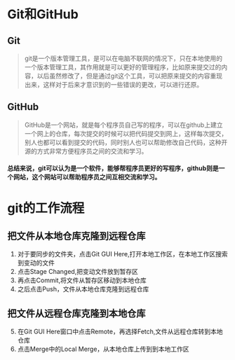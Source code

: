 # Git和GitHub
## Git
> git是一个版本管理工具，是可以在电脑不联网的情况下，只在本地使用的一个版本管理工具，其作用就是可以更好的管理程序，比如原来提交过的内容，以后虽然修改了，但是通过git这个工具，可以把原来提交的内容重现出来，这样对于后来才意识到的一些错误的更改，可以进行还原。
## GitHub
> GitHub是一个网站，就是每个程序员自己写的程序，可以在github上建立一个网上的仓库，每次提交的时候可以把代码提交到网上，这样每次提交，别人也都可以看到提交的代码，同时别人也可以帮助修改自己代码，这种开源的方式非常方便程序员之间的交流和学习。 
#### 总结来说，git可以认为是一个软件，能够帮程序员更好的写程序，github则是一个网站，这个网站可以帮助程序员之间互相交流和学习。
# git的工作流程
## 把文件从本地仓库克隆到远程仓库
1. 对于要同步的文件夹，点击Git GUI Here,打开本地工作区，在本地工作区搜索到变动的文件
2. 点击Stage Changed,把变动文件放到暂存区
3. 再点击Commit,将文件从暂存区移动到本地仓库
4. 之后点击Push，文件从本地仓库克隆到远程仓库
## 把文件从远程仓库克隆到本地仓库
5. 在Git GUI Here窗口中点击Remote，再选择Fetch,文件从远程仓库转到本地仓库
6. 点击Merge中的Local Merge，从本地仓库上传到到本地工作区
